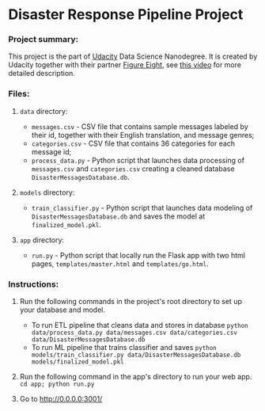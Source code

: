# Disaster Response Pipeline Project

### Project summary:

This project is the part of [Udacity](http://udacity.com) Data Science Nanodegree. It is created by Udacity together with their partner [Figure Eight](https://www.figure-eight.com/), see [this video](https://www.youtube.com/watch?v=4kTn7E3uTGA) for more detailed description.

### Files:

1. `data` directory:

    - `messages.csv` - CSV file that contains sample messages labeled by their id, together with their English translation, and message genres;
    - `categories.csv` - CSV file that contains 36 categories for each message id;
    - `process_data.py` - Python script that launches data processing of `messages.csv` and `categories.csv` creating a cleaned database `DisasterMessagesDatabase.db`.

2. `models` directory:
    - `train_classifier.py` - Python script that launches data modeling of `DisasterMessagesDatabase.db` and saves the model at `finalized_model.pkl`.

3. `app` directory:
    - `run.py` - Python script that locally run the Flask app with two html pages, `templates/master.html` and `templates/go.html`.


### Instructions:

1. Run the following commands in the project's root directory to set up your database and model.

    - To run ETL pipeline that cleans data and stores in database
        `python data/process_data.py data/messages.csv data/categories.csv data/DisasterMessagesDatabase.db`
    - To run ML pipeline that trains classifier and saves
        `python models/train_classifier.py data/DisasterMessagesDatabase.db models/finalized_model.pkl`

2. Run the following command in the app's directory to run your web app.
    `cd app; python run.py`

3. Go to http://0.0.0.0:3001/

